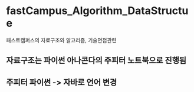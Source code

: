 # fastCampus_Algorithm_DataStructue
패스트캠퍼스의 자료구조와 알고리즘, 기술면접관련

## 자료구조는 파이썬 아나콘다의 주피터 노트북으로 진행됨
## 주피터 파이썬 -> 자바로 언어 변경